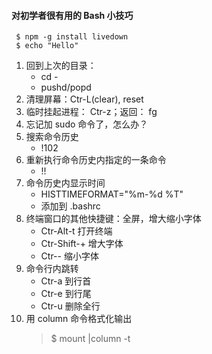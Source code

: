 #### 对初学者很有用的 Bash 小技巧
```
 $ npm -g install livedown
 $ echo "Hello"
```
1. 回到上次的目录：
   - cd -
   - pushd/popd
2. 清理屏幕：Ctr-L(clear), reset
3. 临时挂起进程： Ctr-z；返回： fg
4. 忘记加 sudo 命令了，怎么办？
5. 搜索命令历史
   - !102
6. 重新执行命令历史内指定的一条命令
   - !!
7. 命令历史内显示时间
   - HISTTIMEFORMAT="%m-%d %T"
   - 添加到 .bashrc
8. 终端窗口的其他快捷键：全屏，增大缩小字体
   - Ctr-Alt-t 打开终端
   - Ctr-Shift-+ 增大字体
   - Ctr-- 缩小字体
9. 命令行内跳转
   - Ctr-a 到行首
   - Ctr-e 到行尾
   - Ctr-u 删除全行
10. 用 column 命令格式化输出
    > $ mount |column -t
